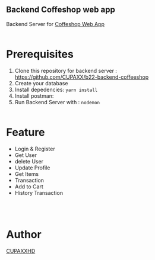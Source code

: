 ## Backend Coffeshop web app
Backend Server for <a href="https://github.com/CUPAXX/b22-frontend-coffeshop">Coffeshop Web App</a>
<br> </br>

# Prerequisites
1. Clone this repository for backend server : https://github.com/CUPAXX/b22-backend-coffeeshop
2. Create your database
3. Install depedencies:  ```yarn install```
4. Install postman:
5. Run Backend Server with :  ``nodemon``
<br> </br>

# Feature
<ul>
<li>Login & Register</li>
<li>Get User</li>
<li>delete User</li>
<li>Update Profile</li>
<li>Get Items</li>
<li>Transaction</li>
<li>Add to Cart</li>
<li>History Transaction</li>
</ul>


<br> </br>
# Author
<a href="https://www.instagram.com/xfiqryx/">CUPAXXHD</a>
